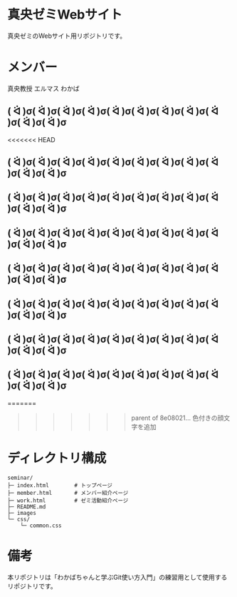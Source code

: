 # 真央ゼミWebサイト
真央ゼミのWebサイト用リポジトリです。

# メンバー
真央教授
エルマス
わかば

## ( ᐛ )σ( ᐛ )σ( ᐛ )σ( ᐛ )σ( ᐛ )σ( ᐛ )σ( ᐛ )σ( ᐛ )σ( ᐛ )σ( ᐛ )σ( ᐛ )σ
<<<<<<< HEAD
## ( ᐛ )σ( ᐛ )σ( ᐛ )σ( ᐛ )σ( ᐛ )σ( ᐛ )σ( ᐛ )σ( ᐛ )σ( ᐛ )σ( ᐛ )σ( ᐛ )σ
## ( ᐛ )σ( ᐛ )σ( ᐛ )σ( ᐛ )σ( ᐛ )σ( ᐛ )σ( ᐛ )σ( ᐛ )σ( ᐛ )σ( ᐛ )σ( ᐛ )σ
## ( ᐛ )σ( ᐛ )σ( ᐛ )σ( ᐛ )σ( ᐛ )σ( ᐛ )σ( ᐛ )σ( ᐛ )σ( ᐛ )σ( ᐛ )σ( ᐛ )σ
## ( ᐛ )σ( ᐛ )σ( ᐛ )σ( ᐛ )σ( ᐛ )σ( ᐛ )σ( ᐛ )σ( ᐛ )σ( ᐛ )σ( ᐛ )σ( ᐛ )σ
## ( ᐛ )σ( ᐛ )σ( ᐛ )σ( ᐛ )σ( ᐛ )σ( ᐛ )σ( ᐛ )σ( ᐛ )σ( ᐛ )σ( ᐛ )σ( ᐛ )σ
## ( ᐛ )σ( ᐛ )σ( ᐛ )σ( ᐛ )σ( ᐛ )σ( ᐛ )σ( ᐛ )σ( ᐛ )σ( ᐛ )σ( ᐛ )σ( ᐛ )σ
## ( ᐛ )σ( ᐛ )σ( ᐛ )σ( ᐛ )σ( ᐛ )σ( ᐛ )σ( ᐛ )σ( ᐛ )σ( ᐛ )σ( ᐛ )σ( ᐛ )σ
=======
>>>>>>> parent of 8e08021... 色付きの顔文字を追加

# ディレクトリ構成
```
seminar/
├─ index.html        # トップページ
├─ member.html       # メンバー紹介ページ
├─ work.html         # ゼミ活動紹介ページ
├─ README.md
├─ images
└─ css/
    └─ common.css
```

# 備考
本リポジトリは「わかばちゃんと学ぶGit使い方入門」の練習用として使用するリポジトリです。
